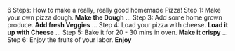 6 Steps: How to make a really, really good homemade Pizza!
Step 1: Make your own pizza dough. **Make the Dough** ...
Step 3: Add some home grown produce. **Add fresh Veggies** ...
Step 4: Load your pizza with cheese. **Load it up with Cheese** ...
Step 5: Bake it for 20 - 30 mins in oven. **Make it crispy** ...
Step 6: Enjoy the fruits of your labor. **Enjoy**
